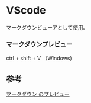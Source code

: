 # VScode

マークダウンビューアとして使用。

### マークダウンプレビュー

ctrl + shift + V （Windows)

## 参考

[マークダウン のプレビュー][*1]

[*1]:http://qiita.com/poemn/items/8094c04bba86bd4fbe54